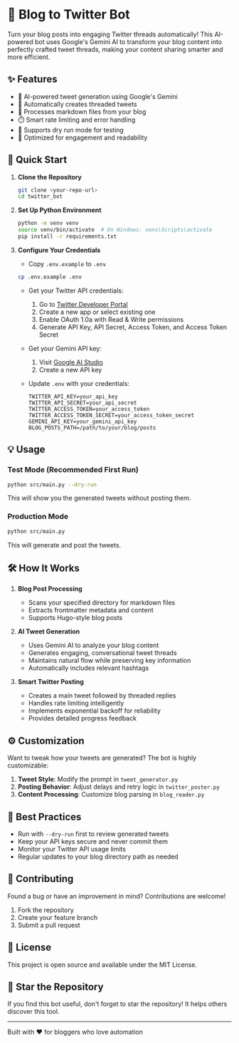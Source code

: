 # 🤖 Blog to Twitter Bot

Turn your blog posts into engaging Twitter threads automatically! This AI-powered bot uses Google's Gemini AI to transform your blog content into perfectly crafted tweet threads, making your content sharing smarter and more efficient.

## ✨ Features

- 🧠 AI-powered tweet generation using Google's Gemini
- 🧵 Automatically creates threaded tweets
- 📝 Processes markdown files from your blog
- ⏱️ Smart rate limiting and error handling
- 🔄 Supports dry run mode for testing
- 🎯 Optimized for engagement and readability

## 🚀 Quick Start

1. **Clone the Repository**
   ```bash
   git clone <your-repo-url>
   cd twitter_bot
   ```

2. **Set Up Python Environment**
   ```bash
   python -m venv venv
   source venv/bin/activate  # On Windows: venv\Scripts\activate
   pip install -r requirements.txt
   ```

3. **Configure Your Credentials**
   - Copy `.env.example` to `.env`
   ```bash
   cp .env.example .env
   ```
   - Get your Twitter API credentials:
     1. Go to [Twitter Developer Portal](https://developer.twitter.com/en/portal/dashboard)
     2. Create a new app or select existing one
     3. Enable OAuth 1.0a with Read & Write permissions
     4. Generate API Key, API Secret, Access Token, and Access Token Secret

   - Get your Gemini API key:
     1. Visit [Google AI Studio](https://makersuite.google.com/app/apikey)
     2. Create a new API key

   - Update `.env` with your credentials:
     ```properties
     TWITTER_API_KEY=your_api_key
     TWITTER_API_SECRET=your_api_secret
     TWITTER_ACCESS_TOKEN=your_access_token
     TWITTER_ACCESS_TOKEN_SECRET=your_access_token_secret
     GEMINI_API_KEY=your_gemini_api_key
     BLOG_POSTS_PATH=/path/to/your/blog/posts
     ```

## 💡 Usage

### Test Mode (Recommended First Run)
```bash
python src/main.py --dry-run
```
This will show you the generated tweets without posting them.

### Production Mode
```bash
python src/main.py
```
This will generate and post the tweets.

## 🛠️ How It Works

1. **Blog Post Processing**
   - Scans your specified directory for markdown files
   - Extracts frontmatter metadata and content
   - Supports Hugo-style blog posts

2. **AI Tweet Generation**
   - Uses Gemini AI to analyze your blog content
   - Generates engaging, conversational tweet threads
   - Maintains natural flow while preserving key information
   - Automatically includes relevant hashtags

3. **Smart Twitter Posting**
   - Creates a main tweet followed by threaded replies
   - Handles rate limiting intelligently
   - Implements exponential backoff for reliability
   - Provides detailed progress feedback

## ⚙️ Customization

Want to tweak how your tweets are generated? The bot is highly customizable:

1. **Tweet Style**: Modify the prompt in `tweet_generator.py`
2. **Posting Behavior**: Adjust delays and retry logic in `twitter_poster.py`
3. **Content Processing**: Customize blog parsing in `blog_reader.py`

## 📌 Best Practices

- Run with `--dry-run` first to review generated tweets
- Keep your API keys secure and never commit them
- Monitor your Twitter API usage limits
- Regular updates to your blog directory path as needed

## 🤝 Contributing

Found a bug or have an improvement in mind? Contributions are welcome! 

1. Fork the repository
2. Create your feature branch
3. Submit a pull request

## 📝 License

This project is open source and available under the MIT License.

## 🌟 Star the Repository

If you find this bot useful, don't forget to star the repository! It helps others discover this tool.

---

Built with ❤️ for bloggers who love automation
